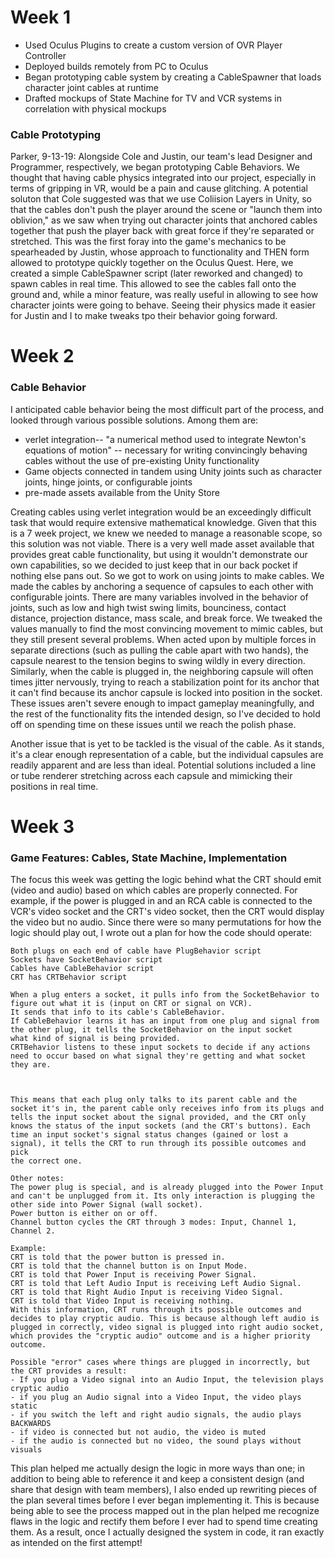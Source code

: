 # Week 1
* Used Oculus Plugins to create a custom version of OVR Player Controller
* Deployed builds remotely from PC to Oculus
* Began prototyping cable system by creating a CableSpawner that loads character joint cables at runtime
* Drafted mockups of State Machine for TV and VCR systems in correlation with physical mockups

### Cable Prototyping
Parker, 9-13-19:
Alongside Cole and Justin, our team's lead Designer and Programmer, respectively, we began prototyping Cable Behaviors. We thought that having cable physics integrated into our project, especially in terms of gripping in VR, would be a pain and cause glitching. 
A potential soluton that Cole suggested was that we use Coliision Layers in Unity, so that the cables don't push the player around the scene or "launch them into oblivion," as we saw when trying out character joints that anchored cables together that push the player back with great force if they're separated or stretched.
This was the first foray into the game's mechanics to be spearheaded by Justin, whose approach to functionality and THEN form allowed to prototype quickly together on the Oculus Quest.
Here, we created a simple CableSpawner script (later reworked and changed) to spawn cables in real time. This allowed to see the cables fall onto the ground and, while a minor feature, was really useful in allowing to see how character joints were going to behave. Seeing their physics made it easier for Justin and I to make tweaks tpo their behavior going forward. 

# Week 2
### Cable Behavior
I anticipated cable behavior being the most difficult part of the process, and looked through various possible solutions. Among them are:
- verlet integration-- "a numerical method used to integrate Newton's equations of motion" -- necessary for writing convincingly behaving cables without the use of pre-existing Unity functionality
- Game objects connected in tandem using Unity joints such as character joints, hinge joints, or configurable joints
- pre-made assets available from the Unity Store

Creating cables using verlet integration would be an exceedingly difficult task that would require extensive mathematical knowledge. Given that this is a 7 week project, we knew we needed to manage a reasonable scope, so this solution was not viable. There is a very well made asset available that provides great cable functionality, but using it wouldn't demonstrate our own capabilities, so we decided to just keep that in our back pocket if nothing else pans out. So we got to work on using joints to make cables.
We made the cables by anchoring a sequence of capsules to each other with configurable joints. There are many variables involved in the behavior of joints, such as low and high twist swing limits, bounciness, contact distance, projection distance, mass scale, and break force. We tweaked the values manually to find the most convincing movement to mimic cables, but they still present several problems. When acted upon by multiple forces in separate directions (such as pulling the cable apart with two hands), the capsule nearest to the tension begins to swing wildly in every direction. Similarly, when the cable is plugged in, the neighboring capsule will often times jitter nervously, trying to reach a stabilization point for its anchor that it can't find because its anchor capsule is locked into position in the socket.
These issues aren't severe enough to impact gameplay meaningfully, and the rest of the functionality fits the intended design, so I've decided to hold off on spending time on these issues until we reach the polish phase.

Another issue that is yet to be tackled is the visual of the cable. As it stands, it's a clear enough representation of a cable, but the individual capsules are readily apparent and are less than ideal. Potential solutions included a line or tube renderer stretching across each capsule and mimicking their positions in real time.

# Week 3
### Game Features: Cables, State Machine, Implementation

The focus this week was getting the logic behind what the CRT should emit (video and audio) based on which cables are properly connected. For example, if the power is plugged in and an RCA cable is connected to the VCR's video socket and the CRT's video socket, then the CRT would display the video but no audio. Since there were so many permutations for how the logic should play out, I wrote out a plan for how the code should operate:
```
Both plugs on each end of cable have PlugBehavior script 
Sockets have SocketBehavior script 
Cables have CableBehavior script 
CRT has CRTBehavior script 

When a plug enters a socket, it pulls info from the SocketBehavior to figure out what it is (input on CRT or signal on VCR).
It sends that info to its cable's CableBehavior.
If CableBehavior learns it has an input from one plug and signal from the other plug, it tells the SocketBehavior on the input socket
what kind of signal is being provided. 
CRTBehavior listens to these input sockets to decide if any actions need to occur based on what signal they're getting and what socket
they are. 

 

This means that each plug only talks to its parent cable and the socket it's in, the parent cable only receives info from its plugs and
tells the input socket about the signal provided, and the CRT only knows the status of the input sockets (and the CRT's buttons). Each
time an input socket's signal status changes (gained or lost a signal), it tells the CRT to run through its possible outcomes and pick
the correct one. 

Other notes: 
The power plug is special, and is already plugged into the Power Input and can't be unplugged from it. Its only interaction is plugging the other side into Power Signal (wall socket). 
Power button is either on or off. 
Channel button cycles the CRT through 3 modes: Input, Channel 1, Channel 2. 

Example: 
CRT is told that the power button is pressed in. 
CRT is told that the channel button is on Input Mode. 
CRT is told that Power Input is receiving Power Signal. 
CRT is told that Left Audio Input is receiving Left Audio Signal. 
CRT is told that Right Audio Input is receiving Video Signal. 
CRT is told that Video Input is receiving nothing. 
With this information, CRT runs through its possible outcomes and decides to play cryptic audio. This is because although left audio is plugged in correctly, video signal is plugged into right audio socket, which provides the "cryptic audio" outcome and is a higher priority outcome. 

Possible "error" cases where things are plugged in incorrectly, but the CRT provides a result: 
- If you plug a Video signal into an Audio Input, the television plays cryptic audio 
- if you plug an Audio signal into a Video Input, the video plays static  
- if you switch the left and right audio signals, the audio plays BACKWARDS  
- if video is connected but not audio, the video is muted
- if the audio is connected but no video, the sound plays without visuals 

```

This plan helped me actually design the logic in more ways than one; in addition to being able to reference it and keep a consistent design (and share that design with team members), I also ended up rewriting pieces of the plan several times before I ever began implementing it. This is because being able to see the process mapped out in the plan helped me recognize flaws in the logic and rectify them before I ever had to spend time creating them. As a result, once I actually designed the system in code, it ran exactly as intended on the first attempt!

